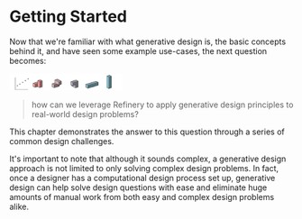 # Getting Started

Now that we're familiar with what generative design is, the basic concepts behind it, and have seen some example use-cases, the next question becomes:

<img src="../assets/hello/hellorefinery.png" style="width:200px;"/>

> how can we leverage Refinery to apply generative design principles to real-world design problems?

This chapter demonstrates the answer to this question through a series of common design challenges.

It's important to note that although it sounds complex, a generative design approach is not limited to only solving complex design problems. In fact, once a designer has a computational design process set up, generative design can help solve design questions with ease and eliminate huge amounts of manual work from both easy and complex design problems alike.
